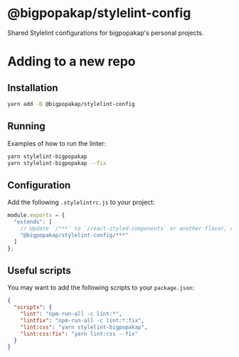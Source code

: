 @bigpopakap/stylelint-config
===========================

Shared Stylelint configurations for bigpopakap's personal projects.

# Adding to a new repo

## Installation

```bash
yarn add -D @bigpopakap/stylelint-config
```

## Running

Examples of how to run the linter:
```bash
yarn stylelint-bigpopakap
yarn stylelint-bigpopakap --fix
```

## Configuration

Add the following `.stylelintrc.js` to your project:
```js
module.exports = {
  "extends": [
    // Update `/***` to `/react-styled-components` or another flavor, depending on what kind of project you have.
    "@bigpopakap/stylelint-config/***"
  ]
};
```

## Useful scripts

You may want to add the following scripts to your `package.json`:
```json
{
  "scripts": {
    "lint": "npm-run-all -c lint:*",
    "lintfix": "npm-run-all -c lint:*:fix",
    "lint:css": "yarn stylelint-bigpopakap",
    "lint:css:fix": "yarn lint:css --fix"
  }
}
```
